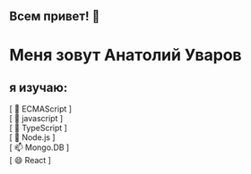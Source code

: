 ## Всем привет! 👋

<!--
**aduvarov/aduvarov** is a ✨ _special_ ✨ repository because its `README.md` (this file) appears on your GitHub profile.

Here are some ideas to get you started:

- 🔭 I’m currently working on ...
- 🌱 I’m currently learning ...
- 👯 I’m looking to collaborate on ...
- 🤔 I’m looking for help with ...
- 💬 Ask me about ...
- 📫 How to reach me: ...
- 😄 Pronouns: ...
- ⚡ Fun fact: ...
-->
# Меня зовут Анатолий Уваров
## я изучаю:

[ 🔭 ECMAScript ]     
[ 💬 javascript ]     
[ 🌱 TypeScript ]     
[ 👯 Node.js ]    
[ 📫 Mongo.DB ]     
[ 😄 React ]
